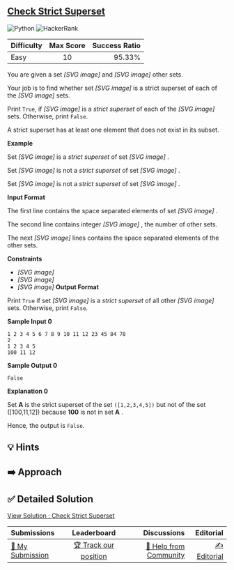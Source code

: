## [Check Strict Superset](https://www.hackerrank.com/challenges/py-check-strict-superset)

![Python](https://img.shields.io/badge/python-3670A0?style=for-the-badge&logo=python&logoColor=ffdd54) ![HackerRank](https://img.shields.io/badge/-Hackerrank-2EC866?style=for-the-badge&logo=HackerRank&logoColor=white)

| Difficulty | Max Score | Success Ratio |
| :--------- | :-------: | ------------: |
| Easy       |    10     |        95.33% |

You are given a set  *[SVG image]*  and  *[SVG image]*  other sets.   

Your job is to find whether set  *[SVG image]*  is a strict superset of each of the  *[SVG image]*  sets. 


Print `True`, if  *[SVG image]*  is a *strict superset* of each of the  *[SVG image]*  sets. Otherwise, print `False`. 


A strict superset has at least one element that does not exist in its subset. 


**Example**   

Set *[SVG image]*  is a *strict superset* of set *[SVG image]* .   

Set *[SVG image]*  is not a *strict superset* of set *[SVG image]* .   

Set *[SVG image]*  is not a *strict superset* of set *[SVG image]* . 

**Input Format**

The first line contains the space separated elements of set  *[SVG image]* .   

The second line contains integer  *[SVG image]* , the number of other sets.   

The next  *[SVG image]*  lines contains the space separated elements of the other sets. 

**Constraints**

* *[SVG image]*
* *[SVG image]*
* *[SVG image]*
**Output Format**

Print `True` if set  *[SVG image]*  is a *strict superset* of all other  *[SVG image]*  sets. Otherwise, print `False`.

**Sample Input 0**
```
1 2 3 4 5 6 7 8 9 10 11 12 23 45 84 78
2
1 2 3 4 5
100 11 12
```

**Sample Output 0**
```
False
```

**Explanation 0**

Set **A** is the strict superset of the set `([1,2,3,4,5])` but not of the set ([100,11,12]) because **100** is not in set **A** . 

Hence, the output is `False`.


## 💡 Hints 

## ➡️ Approach 

## ✅ Detailed Solution
[View Solution : Check Strict Superset](./check_strict_superset.py)

| Submissions                                                                                   |                                            Leaderboard                                             |                                                                                   Discussions |                                                                               Editorial |
| :-------------------------------------------------------------------------------------------- | :------------------------------------------------------------------------------------------------: | --------------------------------------------------------------------------------------------: | --------------------------------------------------------------------------------------: |
| [📝 My Submission](https://www.hackerrank.com/challenges/py-check-strict-superset/submissions) | [🏆 Track our position](https://www.hackerrank.com/challenges/py-check-strict-superset/leaderboard) | [🤔 Help from Community](https://www.hackerrank.com/challenges/py-check-strict-superset/forum) | [✍️ Editorial](https://www.hackerrank.com/challenges/py-check-strict-superset/editorial) |

